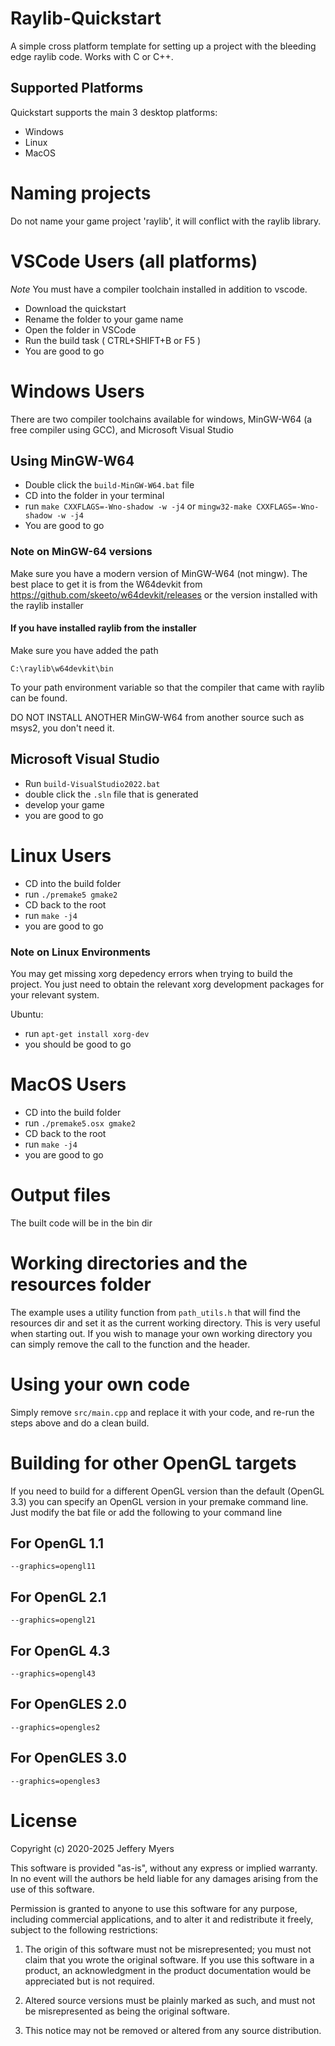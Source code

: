 # Raylib-Quickstart
A simple cross platform template for setting up a project with the bleeding edge raylib code.
Works with C or C++.

## Supported Platforms
Quickstart supports the main 3 desktop platforms:
* Windows
* Linux
* MacOS

# Naming projects
Do not name your game project 'raylib', it will conflict with the raylib library.

# VSCode Users (all platforms)
*Note* You must have a compiler toolchain installed in addition to vscode.

* Download the quickstart
* Rename the folder to your game name
* Open the folder in VSCode
* Run the build task ( CTRL+SHIFT+B or F5 )
* You are good to go

# Windows Users
There are two compiler toolchains available for windows, MinGW-W64 (a free compiler using GCC), and Microsoft Visual Studio
## Using MinGW-W64
* Double click the `build-MinGW-W64.bat` file
* CD into the folder in your terminal
* run `make CXXFLAGS=-Wno-shadow -w -j4` or `mingw32-make CXXFLAGS=-Wno-shadow -w -j4`
* You are good to go

### Note on MinGW-64 versions
Make sure you have a modern version of MinGW-W64 (not mingw).
The best place to get it is from the W64devkit from
https://github.com/skeeto/w64devkit/releases
or the version installed with the raylib installer
#### If you have installed raylib from the installer
Make sure you have added the path

`C:\raylib\w64devkit\bin`

To your path environment variable so that the compiler that came with raylib can be found.

DO NOT INSTALL ANOTHER MinGW-W64 from another source such as msys2, you don't need it.

## Microsoft Visual Studio
* Run `build-VisualStudio2022.bat`
* double click the `.sln` file that is generated
* develop your game
* you are good to go

# Linux Users
* CD into the build folder
* run `./premake5 gmake2`
* CD back to the root
* run `make -j4`
* you are good to go

### Note on Linux Environments
You may get missing xorg depedency errors when trying to build the project.
You just need to obtain the relevant xorg development packages for your relevant system.

Ubuntu:
* run `apt-get install xorg-dev`
* you should be good to go

# MacOS Users
* CD into the build folder
* run `./premake5.osx gmake2`
* CD back to the root
* run `make -j4`
* you are good to go

# Output files
The built code will be in the bin dir

# Working directories and the resources folder
The example uses a utility function from `path_utils.h` that will find the resources dir and set it as the current working directory. This is very useful when starting out. If you wish to manage your own working directory you can simply remove the call to the function and the header.

# Using your own code
Simply remove `src/main.cpp` and replace it with your code, and re-run the steps above and do a clean build.

# Building for other OpenGL targets
If you need to build for a different OpenGL version than the default (OpenGL 3.3) you can specify an OpenGL version in your premake command line. Just modify the bat file or add the following to your command line

## For OpenGL 1.1
`--graphics=opengl11`

## For OpenGL 2.1
`--graphics=opengl21`

## For OpenGL 4.3
`--graphics=opengl43`

## For OpenGLES 2.0
`--graphics=opengles2`

## For OpenGLES 3.0
`--graphics=opengles3`

# License
Copyright (c) 2020-2025 Jeffery Myers

This software is provided "as-is", without any express or implied warranty. In no event 
will the authors be held liable for any damages arising from the use of this software.

Permission is granted to anyone to use this software for any purpose, including commercial 
applications, and to alter it and redistribute it freely, subject to the following restrictions:

  1. The origin of this software must not be misrepresented; you must not claim that you 
  wrote the original software. If you use this software in a product, an acknowledgment 
  in the product documentation would be appreciated but is not required.

  2. Altered source versions must be plainly marked as such, and must not be misrepresented
  as being the original software.

  3. This notice may not be removed or altered from any source distribution.
